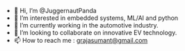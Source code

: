 - 👋 Hi, I’m @JuggernautPanda
- 👀 I’m interested in embedded systems, ML/AI and python
- 🌱 I’m currently working in the automotive industry.
- 💞️ I’m looking to collaborate on innovative EV technology.
- 📫 How to reach me : grajasumant@gmail.com

<!---
JuggernautPanda/JuggernautPanda is a ✨ special ✨ repository because its `README.md` (this file) appears on your GitHub profile.
You can click the Preview link to take a look at your changes.
--->
